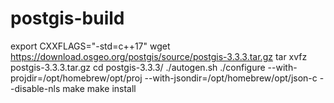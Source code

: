 # postgis-build
export CXXFLAGS="-std=c++17"
wget https://download.osgeo.org/postgis/source/postgis-3.3.3.tar.gz
tar xvfz postgis-3.3.3.tar.gz
cd postgis-3.3.3/
./autogen.sh
./configure --with-projdir=/opt/homebrew/opt/proj --with-jsondir=/opt/homebrew/opt/json-c   --disable-nls
make
make install
